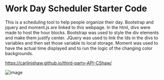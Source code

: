 # Work Day Scheduler Starter Code

This is a scheduling tool to help people organize their day. Bootstrap and jquery and moment.js are linked to this webpage. In the html, divs were made to host the hour blocks. 
Bootstrap was used to style the div elements and make them justify center. 
JQuery was used to link the Ids in the divs to variables and then set those variable to local storage. 
Moment was used to have the actual time displayed and to run the logic of the changing color backgrounds. 



https://carlinjshaw.github.io/third-party-API-CShaw/

![image](https://user-images.githubusercontent.com/82618604/120077083-9ac1d400-c076-11eb-9988-24b6601a9d1d.png)
